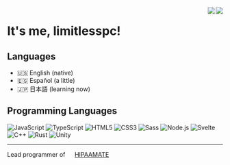 <img align="right" src="https://github-readme-stats.vercel.app/api?username=limitlesspc&show_icons=true&count_private=true&theme=midnight-purple&hide_border=true">

<img align="right" src="https://github-readme-stats.vercel.app/api/top-langs?username=limitlesspc&layout=compact&theme=midnight-purple&hide_border=true">

# It's me, limitlesspc!

## Languages

- 🇺🇸 English (native)
- 🇪🇸 Español (a little)
- 🇯🇵 日本語 (learning now)

## Programming Languages

![JavaScript](https://img.shields.io/badge/JavaScript-F7DF1E?logo=JavaScript&logoColor=000&style=flat-square)
![TypeScript](https://img.shields.io/badge/TypeScript-3178C6?logo=TypeScript&logoColor=fff&style=flat-square)
![HTML5](https://img.shields.io/badge/HTML5-E34F26?logo=HTML5&logoColor=fff&style=flat-square)
![CSS3](https://img.shields.io/badge/CSS3-1572B6?logo=CSS&logoColor=fff3&style=flat-square)
![Sass](https://img.shields.io/badge/Sass-CC6699?logo=Sass&logoColor=fff&style=flat-square)
![Node.js](https://img.shields.io/badge/Node.js-339933?logo=Node.js&logoColor=fff&style=flat-square)
![Svelte](https://img.shields.io/badge/Svelte-FF3E00?logo=Svelte&logoColor=fff&style=flat-square)
![C++](https://img.shields.io/badge/C%2b%2b-00599C?logo=C%2b%2b&logoColor=fff&style=flat-square)
![Rust](https://img.shields.io/badge/Rust-000000?logo=Rust&logoColor=fff&style=flat-square)
![Unity](https://img.shields.io/badge/Unity-FFFFFF?logo=Unity&logoColor=000&style=flat-square)

---

Lead programmer of <img width="14px" height="12px" src="https://hipaamate.com/images/favicon.ico"> [HIPAAMATE](https://hipaamate.com/)
